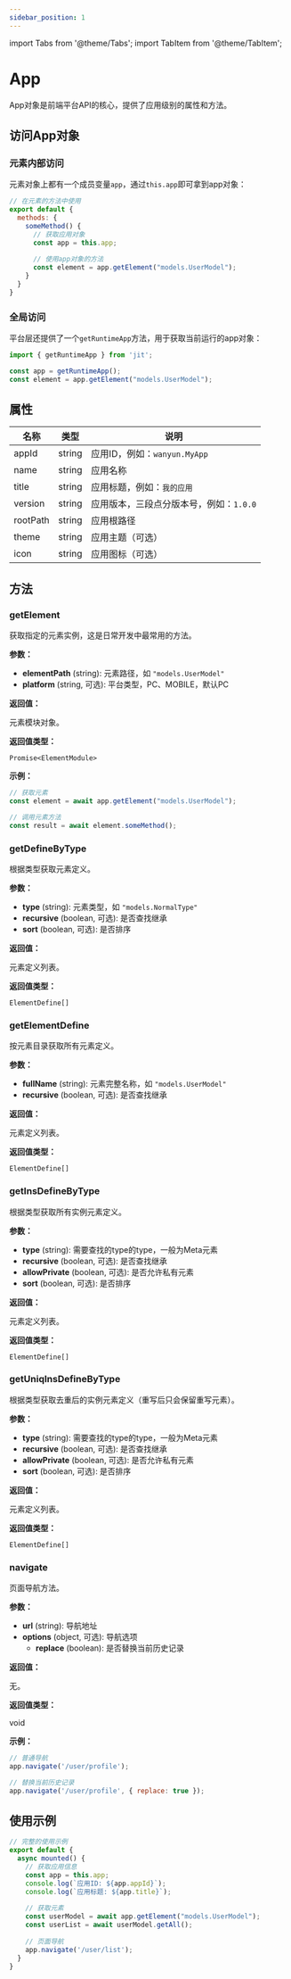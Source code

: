 ```yaml
---
sidebar_position: 1
---
```


import Tabs from '@theme/Tabs';
import TabItem from '@theme/TabItem';

# App

App对象是前端平台API的核心，提供了应用级别的属性和方法。

## 访问App对象

### 元素内部访问

元素对象上都有一个成员变量`app`，通过`this.app`即可拿到app对象：

```javascript
// 在元素的方法中使用
export default {
  methods: {
    someMethod() {
      // 获取应用对象
      const app = this.app;
      
      // 使用app对象的方法
      const element = app.getElement("models.UserModel");
    }
  }
}
```

### 全局访问

平台层还提供了一个`getRuntimeApp`方法，用于获取当前运行的app对象：

```javascript
import { getRuntimeApp } from 'jit';

const app = getRuntimeApp();
const element = app.getElement("models.UserModel");
```

## 属性

| 名称 | 类型 | 说明 |
|------|------|------|
| appId | string | 应用ID，例如：`wanyun.MyApp` |
| name | string | 应用名称 |
| title | string | 应用标题，例如：`我的应用` |
| version | string | 应用版本，三段点分版本号，例如：`1.0.0` |
| rootPath | string | 应用根路径 |
| theme | string | 应用主题（可选） |
| icon | string | 应用图标（可选） |

## 方法

### getElement
获取指定的元素实例，这是日常开发中最常用的方法。

**参数：**

* **elementPath** (string): 元素路径，如 `"models.UserModel"`
* **platform** (string, 可选): 平台类型，PC、MOBILE，默认PC

**返回值：** 

元素模块对象。

**返回值类型：** 

`Promise<ElementModule>`

**示例：**

```javascript
// 获取元素
const element = await app.getElement("models.UserModel");

// 调用元素方法
const result = await element.someMethod();
```

### getDefineByType
根据类型获取元素定义。

**参数：**

* **type** (string): 元素类型，如 `"models.NormalType"`
* **recursive** (boolean, 可选): 是否查找继承
* **sort** (boolean, 可选): 是否排序

**返回值：** 

元素定义列表。

**返回值类型：** 

`ElementDefine[]`

### getElementDefine
按元素目录获取所有元素定义。

**参数：**

* **fullName** (string): 元素完整名称，如 `"models.UserModel"`
* **recursive** (boolean, 可选): 是否查找继承

**返回值：** 

元素定义列表。

**返回值类型：** 

`ElementDefine[]`

### getInsDefineByType
根据类型获取所有实例元素定义。

**参数：**

* **type** (string): 需要查找的type的type，一般为Meta元素
* **recursive** (boolean, 可选): 是否查找继承
* **allowPrivate** (boolean, 可选): 是否允许私有元素
* **sort** (boolean, 可选): 是否排序

**返回值：** 

元素定义列表。

**返回值类型：** 

`ElementDefine[]`

### getUniqInsDefineByType
根据类型获取去重后的实例元素定义（重写后只会保留重写元素）。

**参数：**

* **type** (string): 需要查找的type的type，一般为Meta元素
* **recursive** (boolean, 可选): 是否查找继承
* **allowPrivate** (boolean, 可选): 是否允许私有元素
* **sort** (boolean, 可选): 是否排序

**返回值：** 

元素定义列表。

**返回值类型：** 

`ElementDefine[]`

### navigate
页面导航方法。

**参数：**

* **url** (string): 导航地址
* **options** (object, 可选): 导航选项
  * **replace** (boolean): 是否替换当前历史记录

**返回值：** 

无。

**返回值类型：** 

void

**示例：**

<Tabs>
<TabItem value="normal" label="普通导航">

```javascript
// 普通导航
app.navigate('/user/profile');
```

</TabItem>
<TabItem value="replace" label="替换导航">

```javascript
// 替换当前历史记录
app.navigate('/user/profile', { replace: true });
```

</TabItem>
</Tabs>

## 使用示例

```javascript
// 完整的使用示例
export default {
  async mounted() {
    // 获取应用信息
    const app = this.app;
    console.log(`应用ID: ${app.appId}`);
    console.log(`应用标题: ${app.title}`);
    
    // 获取元素
    const userModel = await app.getElement("models.UserModel");
    const userList = await userModel.getAll();
    
    // 页面导航
    app.navigate('/user/list');
  }
}
``` 